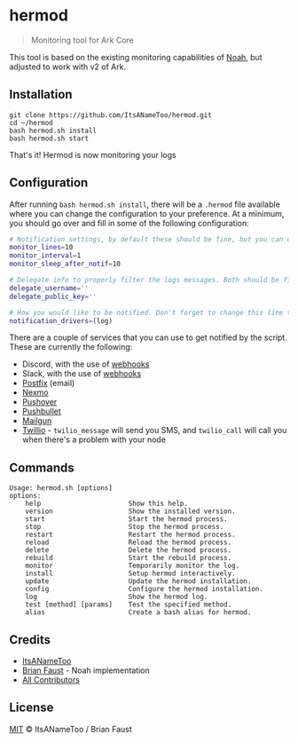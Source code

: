 # hermod

> Monitoring tool for Ark Core

This tool is based on the existing monitoring capabilities of [Noah](https://github.com/faustbrian/noah), but adjusted to work with v2 of Ark.

## Installation

```
git clone https://github.com/ItsANameToo/hermod.git
cd ~/hermod
bash hermod.sh install
bash hermod.sh start
```

That's it! Hermod is now monitoring your logs

## Configuration

After running `bash hermod.sh install`, there will be a `.hermod` file available where you can change the configuration to your preference.
At a minimum, you should go over and fill in some of the following configuration:

```bash
# Notification settings, by default these should be fine, but you can decide to increase / reduce it to your liking
monitor_lines=10
monitor_interval=1
monitor_sleep_after_notif=10

# Delegate info to properly filter the logs messages. Both should be filled in with your delegate details.
delegate_username=''
delegate_public_key=''

# How you would like to be notified. Don't forget to change this line to one (or more) ways in which you would like to be updated.
notification_drivers=(log)  
```

There are a couple of services that you can use to get notified by the script.
These are currently the following:

* Discord, with the use of [webhooks](https://support.discordapp.com/hc/en-us/articles/228383668-Intro-to-Webhooks)
* Slack, with the use of [webhooks](https://api.slack.com/incoming-webhooks)
* [Postfix](https://www.digitalocean.com/community/tutorials/how-to-install-and-configure-postfix-on-ubuntu-16-04) (email)
* [Nexmo](https://nexmo.com/)
* [Pushover](https://pushover.net/)
* [Pushbullet](https://pushbullet.com/)
* [Mailgun](https://mailgun.com/)
* [Twillio](https://www.twilio.com/) - `twilio_message` will send you SMS, and `twilio_call` will call you when there's a problem with your node

## Commands

```
Usage: hermod.sh [options]
options:
    help                      Show this help.
    version                   Show the installed version.
    start                     Start the hermod process.
    stop                      Stop the hermod process.
    restart                   Restart the hermod process.
    reload                    Reload the hermod process.
    delete                    Delete the hermod process.
    rebuild                   Start the rebuild process.
    monitor                   Temporarily monitor the log.
    install                   Setup hermod interactively.
    update                    Update the hermod installation.
    config                    Configure the hermod installation.
    log                       Show the hermod log.
    test [method] [params]    Test the specified method.
    alias                     Create a bash alias for hermod.
```

## Credits

- [ItsANameToo](https://github.com/itsanametoo)
- [Brian Faust](https://github.com/faustbrian) - Noah implementation
- [All Contributors](../../contributors)

## License

[MIT](LICENSE) © ItsANameToo / Brian Faust